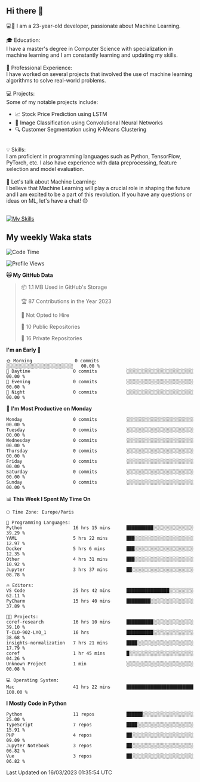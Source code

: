 ## Hi there 👋

💻🤖 I am a 23-year-old developer, passionate about Machine Learning.</br>

🎓 Education:</br>
I have a master's degree in Computer Science with specialization in machine learning and I am constantly learning and updating my skills.
</br></br>
💼 Professional Experience:</br>
I have worked on several projects that involved the use of machine learning algorithms to solve real-world problems.
</br></br>
💻 Projects:</br>
Some of my notable projects include:
</br>
- 📈 Stock Price Prediction using LSTM</br>
- 🤖 Image Classification using Convolutional Neural Networks</br>
- 🔍 Customer Segmentation using K-Means Clustering</br>
</br>
💡 Skills:</br>
I am proficient in programming languages such as Python, TensorFlow, PyTorch, etc. I also have experience with data preprocessing, feature selection and model evaluation.
</br></br>
💬 Let's talk about Machine Learning:</br>
I believe that Machine Learning will play a crucial role in shaping the future and I am excited to be a part of this revolution. If you have any questions or ideas on ML, let's have a chat! 😊
</br></br>

[![My Skills](https://skillicons.dev/icons?i=html,css,docker,express,figma,firebase,graphql,nodejs,react,ts,vue,py,pytorch)](https://skillicons.dev)

## My weekly Waka stats

<!--START_SECTION:waka-->
![Code Time](http://img.shields.io/badge/Code%20Time-3%2C522%20hrs%2036%20mins-blue)

![Profile Views](http://img.shields.io/badge/Profile%20Views-0-blue)

**🐱 My GitHub Data** 

> 📦 1.1 MB Used in GitHub's Storage 
 > 
> 🏆 87 Contributions in the Year 2023
 > 
> 🚫 Not Opted to Hire
 > 
> 📜 10 Public Repositories 
 > 
> 🔑 16 Private Repositories 
 > 
**I'm an Early 🐤** 

```text
🌞 Morning                0 commits           ░░░░░░░░░░░░░░░░░░░░░░░░░   00.00 % 
🌆 Daytime                0 commits           ░░░░░░░░░░░░░░░░░░░░░░░░░   00.00 % 
🌃 Evening                0 commits           ░░░░░░░░░░░░░░░░░░░░░░░░░   00.00 % 
🌙 Night                  0 commits           ░░░░░░░░░░░░░░░░░░░░░░░░░   00.00 % 
```
📅 **I'm Most Productive on Monday** 

```text
Monday                   0 commits           ░░░░░░░░░░░░░░░░░░░░░░░░░   00.00 % 
Tuesday                  0 commits           ░░░░░░░░░░░░░░░░░░░░░░░░░   00.00 % 
Wednesday                0 commits           ░░░░░░░░░░░░░░░░░░░░░░░░░   00.00 % 
Thursday                 0 commits           ░░░░░░░░░░░░░░░░░░░░░░░░░   00.00 % 
Friday                   0 commits           ░░░░░░░░░░░░░░░░░░░░░░░░░   00.00 % 
Saturday                 0 commits           ░░░░░░░░░░░░░░░░░░░░░░░░░   00.00 % 
Sunday                   0 commits           ░░░░░░░░░░░░░░░░░░░░░░░░░   00.00 % 
```


📊 **This Week I Spent My Time On** 

```text
🕑︎ Time Zone: Europe/Paris

💬 Programming Languages: 
Python                   16 hrs 15 mins      ██████████░░░░░░░░░░░░░░░   39.29 % 
YAML                     5 hrs 22 mins       ███░░░░░░░░░░░░░░░░░░░░░░   12.97 % 
Docker                   5 hrs 6 mins        ███░░░░░░░░░░░░░░░░░░░░░░   12.35 % 
Other                    4 hrs 31 mins       ███░░░░░░░░░░░░░░░░░░░░░░   10.92 % 
Jupyter                  3 hrs 37 mins       ██░░░░░░░░░░░░░░░░░░░░░░░   08.78 % 

🔥 Editors: 
VS Code                  25 hrs 42 mins      ████████████████░░░░░░░░░   62.11 % 
PyCharm                  15 hrs 40 mins      █████████░░░░░░░░░░░░░░░░   37.89 % 

🐱‍💻 Projects: 
coref-research           16 hrs 10 mins      ██████████░░░░░░░░░░░░░░░   39.10 % 
T-CLO-902-LYO_1          16 hrs              ██████████░░░░░░░░░░░░░░░   38.68 % 
insights-normalization   7 hrs 21 mins       ████░░░░░░░░░░░░░░░░░░░░░   17.79 % 
coref                    1 hr 45 mins        █░░░░░░░░░░░░░░░░░░░░░░░░   04.26 % 
Unknown Project          1 min               ░░░░░░░░░░░░░░░░░░░░░░░░░   00.08 % 

💻 Operating System: 
Mac                      41 hrs 22 mins      █████████████████████████   100.00 % 
```

**I Mostly Code in Python** 

```text
Python                   11 repos            ██████░░░░░░░░░░░░░░░░░░░   25.00 % 
TypeScript               7 repos             ████░░░░░░░░░░░░░░░░░░░░░   15.91 % 
PHP                      4 repos             ██░░░░░░░░░░░░░░░░░░░░░░░   09.09 % 
Jupyter Notebook         3 repos             ██░░░░░░░░░░░░░░░░░░░░░░░   06.82 % 
Vue                      3 repos             ██░░░░░░░░░░░░░░░░░░░░░░░   06.82 % 
```




 Last Updated on 16/03/2023 01:35:54 UTC
<!--END_SECTION:waka-->
